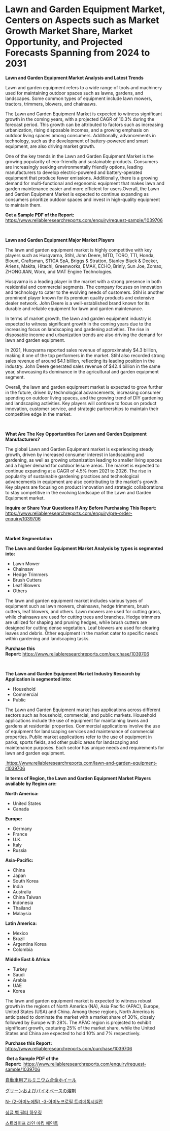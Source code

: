 <p><h1>Lawn and Garden Equipment Market, Centers on Aspects such as Market Growth Market Share, Market Opportunity, and Projected Forecasts Spanning from 2024 to 2031</h1></p><p><strong>Lawn and Garden Equipment Market Analysis and Latest Trends</strong></p>
<p><p>Lawn and garden equipment refers to a wide range of tools and machinery used for maintaining outdoor spaces such as lawns, gardens, and landscapes. Some common types of equipment include lawn mowers, tractors, trimmers, blowers, and chainsaws.</p><p>The Lawn and Garden Equipment Market is expected to witness significant growth in the coming years, with a projected CAGR of 10.3% during the forecast period. This growth can be attributed to factors such as increasing urbanization, rising disposable incomes, and a growing emphasis on outdoor living spaces among consumers. Additionally, advancements in technology, such as the development of battery-powered and smart equipment, are also driving market growth.</p><p>One of the key trends in the Lawn and Garden Equipment Market is the growing popularity of eco-friendly and sustainable products. Consumers are increasingly seeking environmentally friendly options, leading manufacturers to develop electric-powered and battery-operated equipment that produce fewer emissions. Additionally, there is a growing demand for multi-functional and ergonomic equipment that makes lawn and garden maintenance easier and more efficient for users.Overall, the Lawn and Garden Equipment Market is expected to continue expanding as consumers prioritize outdoor spaces and invest in high-quality equipment to maintain them.</p></p>
<p><strong>Get a Sample PDF of the Report:&nbsp;</strong> <a href="https://www.reliableresearchreports.com/enquiry/request-sample/1039706">https://www.reliableresearchreports.com/enquiry/request-sample/1039706</a></p>
<p>&nbsp;</p>
<p><strong>Lawn and Garden Equipment Major Market Players</strong></p>
<p><p>The lawn and garden equipment market is highly competitive with key players such as Husqvarna, Stihl, John Deere, MTD, TORO, TTI, Honda, Blount, Craftsman, STIGA SpA, Briggs & Stratton, Stanley Black & Decker, Ariens, Makita, Hitachi, Greenworks, EMAK, ECHO, Brinly, Sun Joe, Zomax, ZHONGJIAN, Worx, and MAT Engine Technologies.</p><p>Husqvarna is a leading player in the market with a strong presence in both residential and commercial segments. The company focuses on innovation and technology to cater to the evolving needs of customers. Stihl is another prominent player known for its premium quality products and extensive dealer network. John Deere is a well-established brand known for its durable and reliable equipment for lawn and garden maintenance.</p><p>In terms of market growth, the lawn and garden equipment industry is expected to witness significant growth in the coming years due to the increasing focus on landscaping and gardening activities. The rise in disposable income and urbanization trends are also driving the demand for lawn and garden equipment.</p><p>In 2021, Husqvarna reported sales revenue of approximately $4.3 billion, making it one of the top performers in the market. Stihl also recorded strong sales revenue of around $4.1 billion, reflecting its leading position in the industry. John Deere generated sales revenue of $42.4 billion in the same year, showcasing its dominance in the agricultural and garden equipment segment.</p><p>Overall, the lawn and garden equipment market is expected to grow further in the future, driven by technological advancements, increasing consumer spending on outdoor living spaces, and the growing trend of DIY gardening and landscaping activities. Key players will continue to focus on product innovation, customer service, and strategic partnerships to maintain their competitive edge in the market.</p></p>
<p>&nbsp;</p>
<p><strong>What Are The Key Opportunities For Lawn and Garden Equipment Manufacturers?</strong></p>
<p><p>The global Lawn and Garden Equipment market is experiencing steady growth, driven by increased consumer interest in landscaping and gardening, as well as growing urbanization leading to smaller living spaces and a higher demand for outdoor leisure areas. The market is expected to continue expanding at a CAGR of 4.5% from 2021 to 2026. The rise in popularity of sustainable gardening practices and technological advancements in equipment are also contributing to the market's growth. Key players are focusing on product innovation and strategic collaborations to stay competitive in the evolving landscape of the Lawn and Garden Equipment market.</p></p>
<p><strong>Inquire or Share Your Questions If Any Before Purchasing This Report:</strong> <a href="https://www.reliableresearchreports.com/enquiry/pre-order-enquiry/1039706">https://www.reliableresearchreports.com/enquiry/pre-order-enquiry/1039706</a></p>
<p>&nbsp;</p>
<p><strong>Market Segmentation</strong></p>
<p><strong>The Lawn and Garden Equipment Market Analysis by types is segmented into:</strong></p>
<p><ul><li>Lawn Mower</li><li>Chainsaw</li><li>Hedge Trimmers</li><li>Brush Cutters</li><li>Leaf Blowers</li><li>Others</li></ul></p>
<p><p>The lawn and garden equipment market includes various types of equipment such as lawn mowers, chainsaws, hedge trimmers, brush cutters, leaf blowers, and others. Lawn mowers are used for cutting grass, while chainsaws are used for cutting trees and branches. Hedge trimmers are utilized for shaping and pruning hedges, while brush cutters are designed for cutting dense vegetation. Leaf blowers are used for clearing leaves and debris. Other equipment in the market cater to specific needs within gardening and landscaping tasks.</p></p>
<p><strong>Purchase this Report:&nbsp;</strong><a href="https://www.reliableresearchreports.com/purchase/1039706">https://www.reliableresearchreports.com/purchase/1039706</a></p>
<p>&nbsp;</p>
<p><strong>The Lawn and Garden Equipment Market Industry Research by Application is segmented into:</strong></p>
<p><ul><li>Household</li><li>Commercial</li><li>Public</li></ul></p>
<p><p>The Lawn and Garden Equipment market has applications across different sectors such as household, commercial, and public markets. Household applications include the use of equipment for maintaining lawns and gardens at residential properties. Commercial applications involve the use of equipment for landscaping services and maintenance of commercial properties. Public market applications refer to the use of equipment in parks, sports fields, and other public areas for landscaping and maintenance purposes. Each sector has unique needs and requirements for lawn and garden equipment.</p></p>
<p><a href="https://www.reliableresearchreports.com/lawn-and-garden-equipment-r1039706">&nbsp;https://www.reliableresearchreports.com/lawn-and-garden-equipment-r1039706</a></p>
<p><strong>In terms of Region, the Lawn and Garden Equipment Market Players available by Region are:</strong></p>
<p>
    <p> <strong> North America: </strong>
        <ul>
            <li>United States</li>
            <li>Canada</li>
        </ul>
        </p> 
    <p> <strong> Europe: </strong>
        <ul>
            <li>Germany</li>
            <li>France</li>
            <li>U.K.</li>
            <li>Italy</li>
            <li>Russia</li>
        </ul>
        </p> 
    <p> <strong> Asia-Pacific: </strong>
        <ul>
            <li>China</li>
            <li>Japan</li>
            <li>South Korea</li>
            <li>India</li>
            <li>Australia</li>
            <li>China Taiwan</li>
            <li>Indonesia</li>
            <li>Thailand</li>
            <li>Malaysia</li>
        </ul>
        </p> 
    <p> <strong> Latin America: </strong>
        <ul>
            <li>Mexico</li>
            <li>Brazil</li>
            <li>Argentina Korea</li>
            <li>Colombia</li>
        </ul>
        </p> 
    <p> <strong> Middle East & Africa: </strong>
        <ul>
            <li>Turkey</li>
            <li>Saudi</li>
            <li>Arabia</li>
            <li>UAE</li>
            <li>Korea</li>
        </ul>
    </p>
    </p>
<p><p>The lawn and garden equipment market is expected to witness robust growth in the regions of North America (NA), Asia Pacific (APAC), Europe, United States (USA) and China. Among these regions, North America is anticipated to dominate the market with a market share of 30%, closely followed by Europe with 28%. The APAC region is projected to exhibit significant growth, capturing 25% of the market share, while the United States and China are expected to hold 10% and 7% respectively.</p></p>
<p><strong>Purchase this Report: </strong><a href="https://www.reliableresearchreports.com/purchase/1039706">https://www.reliableresearchreports.com/purchase/1039706</a></p>
<p>&nbsp;<strong>Get a Sample PDF of the Report:&nbsp;&nbsp;</strong><a href="https://www.reliableresearchreports.com/enquiry/request-sample/1039706">https://www.reliableresearchreports.com/enquiry/request-sample/1039706</a></p>
<p><strong></strong></p>
<p><p><a href="https://github.com/SarahFahey88/Market-Research-Report-List-2/blob/main/9912202152198.md">自動車用アルミニウム合金ホイール</a></p><p><a href="https://medium.com/@antonehyatt1/%E8%A3%BD%E5%93%81%E3%82%BF%E3%82%A4%E3%83%97-%E3%82%A2%E3%83%97%E3%83%AA%E3%82%B1%E3%83%BC%E3%82%B7%E3%83%A7%E3%83%B3-%E5%9C%B0%E5%9F%9F-%E3%81%8A%E3%82%88%E3%81%B3%E4%BC%81%E6%A5%AD%E3%81%AB%E3%82%88%E3%82%8B%E3%82%B0%E3%83%AD%E3%83%BC%E3%83%90%E3%83%AB%E3%81%AA%E7%B7%91%E8%89%B2%E3%81%8A%E3%82%88%E3%81%B3%E3%83%90%E3%82%A4%E3%82%AA%E3%83%99%E3%83%BC%E3%82%B9%E3%81%AE%E6%BA%B6%E5%AA%92%E5%B8%82%E5%A0%B4-%E6%A5%AD%E7%95%8C%E3%82%BB%E3%82%B0%E3%83%A1%E3%83%B3%E3%83%88%E3%81%AE%E8%A6%8B%E9%80%9A%E3%81%97-%E5%B8%82%E5%A0%B4%E8%A9%95%E4%BE%A1-%E7%AB%B6%E4%BA%89%E3%82%B7%E3%83%8A%E3%83%AA%E3%82%AA-%E3%83%88%E3%83%AC%E3%83%B3%E3%83%89-%E3%81%8A%E3%82%88%E3%81%B3%E4%BA%88%E6%B8%AC-2024%E5%B9%B4-2031%E5%B9%B4-56da48cc3c61">グリーンおよびバイオベースの溶剤</a></p><p><a href="https://github.com/alfitoms13/Market-Research-Report-List-1/blob/main/5818956162088.md">N- (2-아미노에틸) -3-아미노프로필 트리메톡시실란</a></p><p><a href="https://medium.com/@mdemon69ds7/%EC%8B%B1%EA%B8%80%EB%B0%B1-%ED%95%84%ED%84%B0%EB%A7%81-%ED%95%98%EC%9A%B0%EC%A7%95-%EC%8B%9C%EC%9E%A5%EC%9D%98-%EB%8F%99%ED%96%A5-%EB%B0%8F-%EB%B6%84%EC%84%9D-%EB%AF%B8%EB%9E%98-%EC%84%B1%EC%9E%A5%EC%9D%84-%EC%9C%84%ED%95%9C-%EA%B8%B0%ED%9A%8C%EC%99%80-%EB%8F%84%EC%A0%84-2024-2031-a97a59619506">싱글 백 필터 하우징</a></p><p><a href="https://medium.com/@khelifsolo/%EA%B8%80%EB%A1%9C%EB%B2%8C-%EC%8A%A4%ED%8A%B8%EB%9D%BC%EC%9D%B4%ED%94%84-%EB%9D%BC%EC%9D%B8-%EB%A7%88%ED%82%B9-%ED%8E%98%EC%9D%B8%ED%8A%B8-%EC%8B%9C%EC%9E%A5%EC%9D%98-%ED%8F%AC%EA%B4%84%EC%A0%81%EC%9D%B8-%EB%B6%84%EC%84%9D-%EC%84%B1%EC%9E%A5-%ED%8A%B8%EB%A0%8C%EB%93%9C-%EB%B0%8F-%EC%8B%9C%EC%9E%A5-%EC%98%88%EC%B8%A1-2024-2031-bdd171b04aac">스트라이프 라인 마킹 페인트</a></p></p>
